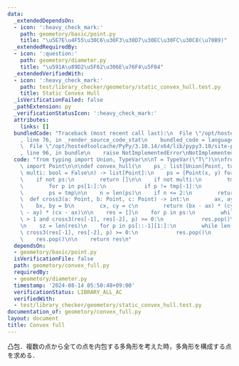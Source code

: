 ```yaml
---
data:
  _extendedDependsOn:
  - icon: ':heavy_check_mark:'
    path: geometory/basic/point.py
    title: "\u5E7E\u4F55\u30C6\u30F3\u30D7\u30EC\u30FC\u30C8(\u70B9)"
  _extendedRequiredBy:
  - icon: ':question:'
    path: geometory/diameter.py
    title: "\u591A\u89D2\u5F62\u306E\u76F4\u5F84"
  _extendedVerifiedWith:
  - icon: ':heavy_check_mark:'
    path: test/library_checker/geometory/static_convex_hull.test.py
    title: Static Convex Hull
  _isVerificationFailed: false
  _pathExtension: py
  _verificationStatusIcon: ':heavy_check_mark:'
  attributes:
    links: []
  bundledCode: "Traceback (most recent call last):\n  File \"/opt/hostedtoolcache/PyPy/3.10.14/x64/lib/pypy3.10/site-packages/onlinejudge_verify/documentation/build.py\"\
    , line 76, in _render_source_code_stat\n    bundled_code = language.bundle(\n\
    \  File \"/opt/hostedtoolcache/PyPy/3.10.14/x64/lib/pypy3.10/site-packages/onlinejudge_verify/languages/python.py\"\
    , line 96, in bundle\n    raise NotImplementedError\nNotImplementedError\n"
  code: "from typing import Union, TypeVar\n\nT = TypeVar(\"T\")\n\nfrom geometory.basic.point\
    \ import Point\n\n\ndef convex_hull(\n    ps_: list[Union[Point, tuple[T, T]]],\
    \ multi: bool = False\n) -> list[Point]:\n    ps = [Point(x, y) for x, y in sorted(ps_)]\n\
    \    if not ps:\n        return []\n\n    if not multi:\n        tmp = [ps[0]]\n\
    \        for p in ps[1:]:\n            if p != tmp[-1]:\n                tmp.append(p)\n\
    \        ps = tmp\n\n    n = len(ps)\n    if n <= 2:\n        return ps\n\n  \
    \  def cross3(a: Point, b: Point, c: Point) -> int:\n        ax, ay = a\n    \
    \    bx, by = b\n        cx, cy = c\n        return (bx - ax) * (cy - ay) - (by\
    \ - ay) * (cx - ax)\n\n    res = []\n    for p in ps:\n        while len(res)\
    \ > 1 and cross3(res[-1], res[-2], p) >= 0:\n            res.pop()\n        res.append(p)\n\
    \n    sz = len(res)\n    for p in ps[::-1][1:]:\n        while len(res) > sz and\
    \ cross3(res[-1], res[-2], p) >= 0:\n            res.pop()\n        res.append(p)\n\
    \    res.pop()\n\n    return res\n"
  dependsOn:
  - geometory/basic/point.py
  isVerificationFile: false
  path: geometory/convex_full.py
  requiredBy:
  - geometory/diameter.py
  timestamp: '2024-08-14 05:50:48+09:00'
  verificationStatus: LIBRARY_ALL_AC
  verifiedWith:
  - test/library_checker/geometory/static_convex_hull.test.py
documentation_of: geometory/convex_full.py
layout: document
title: Convex full
---
```


凸包．複数の点から全ての点を内包する多角形を考えた時，多角形を構成する点を求める．